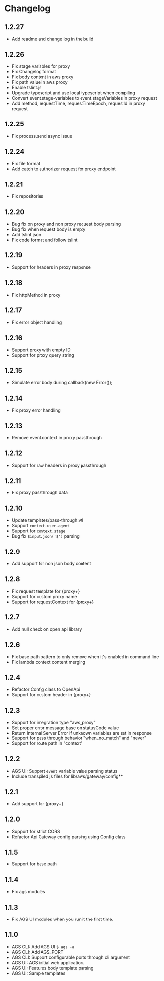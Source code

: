 # Changelog

## 1.2.27

* Add readme and change log in the build

## 1.2.26

* Fix stage variables for proxy
* Fix Changelog format
* Fix body content in aws proxy
* Fix path value in aws proxy
* Enable tslint.js
* Upgrade typescript and use local typescript when compiling
* Convert event.stage-variables to event.stageVariables in proxy request
* Add method, requestTime, requestTimeEpoch, requestId in proxy request

## 1.2.25

* Fix process.send async issue

## 1.2.24

* Fix file format
* Add catch to authorizer request for proxy endpoint

## 1.2.21

* Fix repositories

## 1.2.20

* Bug fix on proxy and non proxy request body parsing
* Bug fix when request body is empty
* Add tslint.json
* Fix code format and follow tslint

## 1.2.19

* Support for headers in proxy response

## 1.2.18

* Fix httpMethod in proxy

## 1.2.17

* Fix error object handling

## 1.2.16

* Support proxy with empty ID
* Support for proxy query string

## 1.2.15

* Simulate error body during callback(new Error());

## 1.2.14

* Fix proxy error handling

## 1.2.13

* Remove event.context in proxy passthrough

## 1.2.12

* Support for raw headers in proxy passthrough

## 1.2.11

* Fix proxy passthrough data

## 1.2.10

* Update templates/pass-through.vtl
* Support `context.user-agent`
* Support for `context.stage`
* Bug fix `$input.json('$')` parsing

## 1.2.9

* Add support for non json body content

## 1.2.8

* Fix request template for {proxy+}
* Support for custom proxy name
* Support for requestContext for {proxy+}

## 1.2.7

* Add null check on open api library

## 1.2.6

* Fix base path pattern to only remove when it's enabled in command line
* Fix lambda context content merging

## 1.2.4

* Refactor Config class to OpenApi
* Support for custom header in {proxy+}

## 1.2.3

* Support for integration type "aws_proxy"
* Set proper error message base on statusCode value
* Return Internal Server Error if unknown variables are set in response
* Support for pass through behavior "when_no_match" and "never"
* Support for route path in "context"

## 1.2.2

* AGS UI: Support `event` variable value parsing status
* Include transpiled js files for lib/aws/gateway/config\*\*

## 1.2.1

* Add support for {proxy+}

## 1.2.0

* Support for strict CORS
* Refactor Api Gateway config parsing using Config class

## 1.1.5

* Support for base path

## 1.1.4

* Fix ags modules

## 1.1.3

* Fix AGS UI modules when you run it the first time.

## 1.1.0

* AGS CLI: Add AGS UI `$ ags -a`
* AGS CLI: Add AGS_PORT
* AGS CLI: Support configurable ports through cli argument
* AGS UI: AGS initial web application.
* AGS UI: Features body template parsing
* AGS UI: Sample templates
